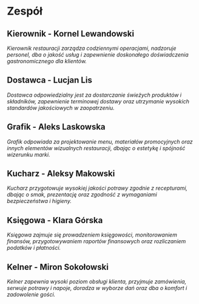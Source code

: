 # Zespół

## Kierownik - Kornel Lewandowski

*Kierownik restauracji zarządza codziennymi operacjami, nadzoruje personel, dba o jakość usług i zapewnienie doskonałego doświadczenia gastronomicznego dla klientów.*

## Dostawca - Lucjan Lis

*Dostawca odpowiedzialny jest za dostarczanie świeżych produktów i składników, zapewnienie terminowej dostawy oraz utrzymanie wysokich standardów jakościowych w zaopatrzeniu.*

## Grafik - Aleks Laskowska

*Grafik odpowiada za projektowanie menu, materiałów promocyjnych oraz innych elementów wizualnych restauracji, dbając o estetykę i spójność wizerunku marki.* 

## Kucharz - Aleksy Makowski

*Kucharz przygotowuje wysokiej jakości potrawy zgodnie z recepturami, dbając o smak, prezentację oraz zgodność z wymaganiami bezpieczeństwa i higieny.*

## Księgowa - Klara Górska

*Księgowa zajmuje się prowadzeniem księgowości, monitorowaniem finansów, przygotowywaniem raportów finansowych oraz rozliczaniem podatków i płatności.*

## Kelner - Miron Sokołowski

*Kelner zapewnia wysoki poziom obsługi klienta, przyjmuje zamówienia, serwuje potrawy i napoje, doradza w wyborze dań oraz dba o komfort i zadowolenie gości.*
